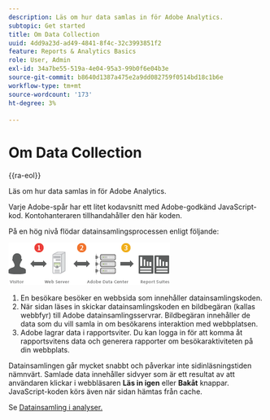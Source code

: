 ```yaml
---
description: Läs om hur data samlas in för Adobe Analytics.
subtopic: Get started
title: Om Data Collection
uuid: 4dd9a23d-ad49-4841-8f4c-32c3993851f2
feature: Reports & Analytics Basics
role: User, Admin
exl-id: 34a7be55-519a-4e04-95a3-99b0f6e04b3e
source-git-commit: b8640d1387a475e2a9dd082759f0514bd18c1b6e
workflow-type: tm+mt
source-wordcount: '173'
ht-degree: 3%

---
```


# Om Data Collection

{{ra-eol}}

Läs om hur data samlas in för Adobe Analytics.

Varje Adobe-spår har ett litet kodavsnitt med Adobe-godkänd JavaScript-kod. Kontohanteraren tillhandahåller den här koden.

På en hög nivå flödar datainsamlingsprocessen enligt följande:

![](assets/data_collection.png)

1. En besökare besöker en webbsida som innehåller datainsamlingskoden.
1. När sidan läses in skickar datainsamlingskoden en bildbegäran (kallas webbfyr) till Adobe datainsamlingsservrar. Bildbegäran innehåller de data som du vill samla in om besökarens interaktion med webbplatsen.
1. Adobe lagrar data i rapportsviter. Du kan logga in för att komma åt rapportsvitens data och generera rapporter om besökaraktiviteten på din webbplats.

Datainsamlingen går mycket snabbt och påverkar inte sidinläsningstiden nämnvärt. Samlade data innehåller sidvyer som är ett resultat av att användaren klickar i webbläsaren **Läs in igen** eller **Bakåt** knappar. JavaScript-koden körs även när sidan hämtas från cache.

Se [Datainsamling i analyser.](/help/import/home.md)
